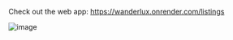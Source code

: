 Check out the web app: https://wanderlux.onrender.com/listings

![image](https://github.com/user-attachments/assets/b83ee60b-d71d-4c8b-8467-958e4bed1a25)
